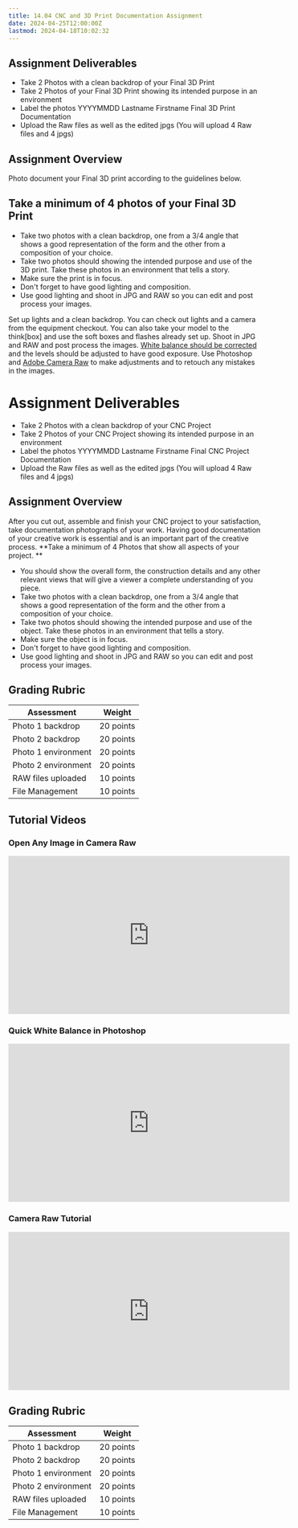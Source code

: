 ```yaml
---
title: 14.04 CNC and 3D Print Documentation Assignment
date: 2024-04-25T12:00:00Z
lastmod: 2024-04-18T10:02:32
---
```


## Assignment Deliverables

- Take 2 Photos with a clean backdrop of your Final 3D Print
- Take 2 Photos of your Final 3D Print showing its intended purpose in an environment
- Label the photos YYYYMMDD Lastname Firstname Final 3D Print Documentation
- Upload the Raw files as well as the edited jpgs (You will upload 4 Raw files and 4 jpgs)

## Assignment Overview

Photo document your Final 3D print according to the guidelines below.

## Take a minimum of 4 photos of your Final 3D Print

- Take two photos with a clean backdrop, one from a 3/4 angle that shows a good representation of the form and the other from a composition of your choice.
- Take two photos should showing the intended purpose and use of the 3D print. Take these photos in an environment that tells a story.
- Make sure the print is in focus.
- Don't forget to have good lighting and composition.
- Use good lighting and shoot in JPG and RAW so you can edit and post process your images.

Set up lights and a clean backdrop. You can check out lights and a camera from the equipment checkout. You can also take your model to the think[box] and use the soft boxes and flashes already set up. Shoot in JPG and RAW and post process the images. [White balance should be corrected](https://www.youtube.com/watch?v=m0yZEWUSahk) and the levels should be adjusted to have good exposure. Use Photoshop and [Adobe Camera Raw](https://www.youtube.com/watch?v=11jwSwUu2WI) to make adjustments and to retouch any mistakes in the images.

# Assignment Deliverables

- Take 2 Photos with a clean backdrop of your CNC Project
- Take 2 Photos of your CNC Project showing its intended purpose in an environment
- Label the photos YYYYMMDD Lastname Firstname Final CNC Project Documentation
- Upload the Raw files as well as the edited jpgs (You will upload 4 Raw files and 4 jpgs)

## Assignment Overview

After you cut out, assemble and finish your CNC project to your satisfaction, take documentation photographs of your work. Having good documentation of your creative work is essential and is an important part of the creative process. **Take a minimum of 4 Photos that show all aspects of your project. **

- You should show the overall form, the construction details and any other relevant views that will give a viewer a complete understanding of you piece.
- Take two photos with a clean backdrop, one from a 3/4 angle that shows a good representation of the form and the other from a composition of your choice.
- Take two photos should showing the intended purpose and use of the object. Take these photos in an environment that tells a story.
- Make sure the object is in focus.
- Don't forget to have good lighting and composition.
- Use good lighting and shoot in JPG and RAW so you can edit and post process your images.

## Grading Rubric

<div class="responsive-table-markdown">

| Assessment          | Weight    |
| ------------------- | --------- |
| Photo 1 backdrop    | 20 points |
| Photo 2 backdrop    | 20 points |
| Photo 1 environment | 20 points |
| Photo 2 environment | 20 points |
| RAW files uploaded  | 10 points |
| File Management     | 10 points |

</div>

## Tutorial Videos

<div class="video-grid">

<div class="video-card">

### Open Any Image in Camera Raw

<div class="iframe-16-9-container"><iframe class="youTubeIframe" src="https://www.youtube.com/embed/ftMICesJwGc?rel=0" width="560" height="315" frameborder="0" allowfullscreen="allowfullscreen"></iframe>
</div>
</div>

<div class="video-card">

### Quick White Balance in Photoshop

<div class="iframe-16-9-container"><iframe class="youTubeIframe" src="https://www.youtube.com/embed/m0yZEWUSahk?rel=0" width="560" height="315" frameborder="0" allowfullscreen="allowfullscreen"></iframe>
</div>
</div>

<div class="video-card">

### Camera Raw Tutorial

<div class="iframe-16-9-container"><iframe class="youTubeIframe" src="https://www.youtube.com/embed/11jwSwUu2WI?rel=0" width="560" height="315" frameborder="0" allowfullscreen="allowfullscreen"></iframe>
</div>
</div>

</div>

## Grading Rubric

<div class="responsive-table-markdown">

| Assessment          | Weight    |
| ------------------- | --------- |
| Photo 1 backdrop    | 20 points |
| Photo 2 backdrop    | 20 points |
| Photo 1 environment | 20 points |
| Photo 2 environment | 20 points |
| RAW files uploaded  | 10 points |
| File Management     | 10 points |

</div>

